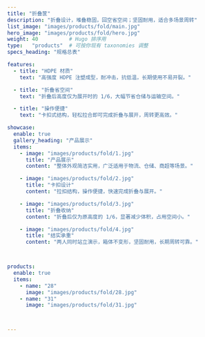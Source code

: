 ```yaml
---
title: "折叠筐"
description: "折叠设计，堆叠稳固，回空省空间；坚固耐用，适合多场景周转"
list_image: "images/products/fold/main.jpg"
hero_image: "images/products/fold/hero.jpg"
weight: 40          # Hugo 排序用
type:   "products"  # 可按你现有 taxonomies 调整
specs_heading: "规格总表"

features:
  - title: "HDPE 材质"
    text: "高强度 HDPE 注塑成型，耐冲击，抗低温，长期使用不易开裂。"

  - title: "折叠省空间"
    text: "折叠后高度仅为展开时的 1/6，大幅节省仓储与运输空间。"

  - title: "操作便捷"
    text: "卡扣式结构，轻松拉合即可完成折叠与展开，周转更高效。"

showcase:
  enable: true
  gallery_heading: "产品展示"
  items:
    - image: "images/products/fold/1.jpg"
      title: "产品展示"
      content: "整体外观简洁实用，广泛适用于物流、仓储、商超等场景。"

    - image: "images/products/fold/2.jpg"
      title: "卡扣设计"
      content: "拉扣结构，操作便捷，快速完成折叠与展开。"

    - image: "images/products/fold/3.jpg"
      title: "折叠收纳"
      content: "折叠后仅为原高度的 1/6，显著减少体积，占用空间小。"

    - image: "images/products/fold/4.jpg"
      title: "结实承重"
      content: "两人同时站立演示，箱体不变形，坚固耐用，长期周转可靠。"



products:
  enable: true
  items:
    - name: "28"
      image: "images/products/fold/28.jpg"
    - name: "31"
      image: "images/products/fold/31.jpg"



---
```

